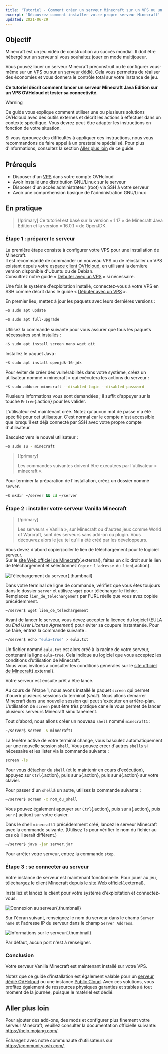 ```yaml
---
title: 'Tutoriel - Comment créer un serveur Minecraft sur un VPS ou un serveur dédié'
excerpt: 'Découvrez comment installer votre propre serveur Minecraft'
updated: 2021-06-29
---
```


## Objectif

Minecraft est un jeu vidéo de construction au succès mondial. Il doit être hébergé sur un serveur si vous souhaitez jouer en mode multijoueur.

Vous pouvez louer un serveur Minecraft préconstruit ou le configurer vous-même sur un [VPS](https://www.ovhcloud.com/fr/vps/) ou sur un [serveur dédié](https://www.ovhcloud.com/fr/bare-metal/). Cela vous permettra de réaliser des économies et vous donnera le contrôle total sur votre instance de jeu.

**Ce tutoriel décrit comment lancer un serveur Minecraft Java Edition sur un VPS OVHcloud et tester sa connectivité.**

> [!warning]
>Ce guide vous explique comment utiliser une ou plusieurs solutions OVHcloud avec des outils externes et décrit les actions à effectuer dans un contexte spécifique. Vous devrez peut-être adapter les instructions en fonction de votre situation.
>
>Si vous éprouvez des difficultés à appliquer ces instructions, nous vous recommandons de faire appel à un prestataire spécialisé. Pour plus d'informations, consultez la section [Aller plus loin](#gofurther) de ce guide.
>

## Prérequis

- Disposer d'un [VPS](https://www.ovhcloud.com/fr/vps/) dans votre compte OVHcloud
- Avoir installé une distribution GNU/Linux sur le serveur
- Disposer d'un accès administrateur (root) via SSH à votre serveur
- Avoir une compréhension basique de l'administration GNU/Linux

## En pratique

> [!primary]
> Ce tutoriel est basé sur la version « 1.17 » de Minecraft Java Edition et la version « 16.0.1 » de OpenJDK.
>

### Étape 1 : préparer le serveur

La première étape consiste à configurer votre VPS pour une installation de Minecraft.
<br>Il est recommandé de commander un nouveau VPS ou de réinstaller un VPS existant depuis votre [espace client OVHcloud](https://www.ovh.com/auth/?action=gotomanager&from=https://www.ovh.com/fr/&ovhSubsidiary=fr), en utilisant la dernière version disponible d'Ubuntu ou de Debian.
<br>Consultrez notre guide « [Débuter avec un VPS](/pages/bare_metal_cloud/virtual_private_servers/starting_with_a_vps#installation-ou-reinstallation-de-votre-vps-gamme-vps-actuelle) » si nécessaire.

Une fois le système d'exploitation installé, connectez-vous à votre VPS en SSH comme décrit dans le guide « [Débuter avec un VPS](/pages/bare_metal_cloud/virtual_private_servers/starting_with_a_vps) ».

En premier lieu, mettez à jour les paquets avec leurs dernières versions :

```sh
~$ sudo apt update
```

```sh
~$ sudo apt full-upgrade
```

Utilisez la commande suivante pour vous assurer que tous les paquets nécessaires sont installés :

```sh
~$ sudo apt install screen nano wget git
```

Installez le paquet Java :

```sh
~$ sudo apt install openjdk-16-jdk
```

Pour éviter de créer des vulnérabilités dans votre système, créez un utilisateur nommé « minecraft » qui exécutera les actions du serveur :

```sh
~$ sudo adduser minecraft --disabled-login --disabled-password
```

Plusieurs informations vous sont demandées ; il suffit d'appuyer sur la touche `Entrée`{.action} pour les valider.

L'utilisateur est maintenant créé. Notez qu'aucun mot de passe n'a été spécifié pour cet utilisateur. C'est normal car le compte n'est accessible que lorsqu'il est déjà connecté par SSH avec votre propre compte d'utilisateur.

Basculez vers le nouvel utilisateur :

```sh
~$ sudo su - minecraft
```

> [!primary]
>
> Les commandes suivantes doivent être exécutées par l'utilisateur « minecraft ».
>

Pour terminer la préparation de l'installation, créez un dossier nommé `server`.

```sh
~$ mkdir ~/server && cd ~/server
```

### Étape 2 : installer votre serveur Vanilla Minecraft

> [!primary]
>
> Les serveurs « Vanilla », sur Minecraft ou d'autres jeux comme World of Warcraft, sont des serveurs sans add-on ou plugin. Vous découvrez alors le jeu tel qu'il a été créé par les développeurs.
>

Vous devez d'abord copier/coller le lien de téléchargement pour le logiciel serveur.
<br>Sur le [site Web officiel de Minecraft](https://minecraft.net/download/server){.external}, faites un clic droit sur le lien de téléchargement et sélectionnez `Copier l'adresse du lien`{.action}.

![Téléchargement du serveur](images/download_jar.png){.thumbnail}

Dans votre terminal de ligne de commande, vérifiez que vous êtes toujours dans le dossier `server` et utilisez `wget` pour télécharger le fichier. 
<br>Remplacez `lien_de_telechargement` par l'URL réelle que vous avez copiée précédemment.

```sh
~/server$ wget lien_de_telechargement
```

Avant de lancer le serveur, vous devez accepter la licence du logiciel (EULA ou _End User License Agreement_) pour éviter sa coupure instantanée. Pour ce faire, entrez la commande suivante :

```sh
~/server$ echo "eula=true" > eula.txt
```

Un fichier nommé `eula.txt` est alors créé à la racine de votre serveur, contenant la ligne `eula=true`. Cela indique au logiciel que vous acceptez les conditions d’utilisation de Minecraft.
<br>Nous vous invitons à consulter les conditions générales sur le [site officiel de Minecraft](https://www.minecraft.net/){.external}.

Votre serveur est ensuite prêt à être lancé.

Au cours de l'étape 1, nous avons installé le paquet `screen` qui permet d'ouvrir plusieurs sessions du terminal (*shell*). Nous allons démarrer Minecraft dans une nouvelle session qui peut s'exécuter en arrière-plan. L'utilisation de `screen` peut être très pratique car elle vous permet de lancer plusieurs serveurs Minecraft simultanément.

Tout d'abord, nous allons créer un nouveau `shell` nommé `minecraft1` :

```sh
~/server$ screen -S minecraft1
```

La fenêtre active de votre terminal change, vous basculez automatiquement sur une nouvelle session `shell`. Vous pouvez créer d'autres `shells` si nécessaire et les lister via la commande suivante :

```sh
screen -ls
```

Pour vous détacher du `shell` (et le maintenir en cours d'exécution), appuyez sur `Ctrl`{.action}, puis sur `a`{.action}, puis sur `d`{.action} sur votre clavier.

Pour passer d'un `shell`à un autre, utilisez la commande suivante :

```sh
~/server$ screen -x nom_du_shell
```

Vous pouvez également appuyer sur `Ctrl`{.action}, puis sur `a`{.action}, puis sur `n`{.action} sur votre clavier.

Dans le shell `minecraft1` précédemment créé, lancez le serveur Minecraft avec la commande suivante. (Utilisez `ls` pour vérifier le nom du fichier au cas où il serait différent.)

```sh
~/server$ java -jar server.jar
```

Pour arrêter votre serveur, entrez la commande `stop`.

### Étape 3 : se connecter au serveur

Votre instance de serveur est maintenant fonctionnelle. Pour jouer au jeu, téléchargez le client Minecraft depuis [le site Web officiel](https://www.minecraft.net/){.external}.

Installez et lancez le client pour votre système d'exploitation et connectez-vous.

![Connexion au serveur](images/login_minecraft.png){.thumbnail}

Sur l'écran suivant, renseignez le nom du serveur dans le champ `Server name` et l'adresse IP du serveur dans le champ `Server Address`.

![Informations sur le serveur](images/minecraft_server_login.png){.thumbnail}

Par défaut, aucun port n'est à renseigner.

### Conclusion

Votre serveur Vanilla Minecraft est maintenant installé sur votre VPS.

Notez que ce guide d'installation est également valable pour un [serveur dédié OVHcloud](https://www.ovhcloud.com/fr/bare-metal/) ou une instance [Public Cloud](https://www.ovhcloud.com/fr/public-cloud/). Avec ces solutions, vous profitez également de ressources physiques garanties et stables à tout moment de la journée, puisque le matériel est dédié.

## Aller plus loin <a name="gofurther"></a>

Pour ajouter des add-ons, des mods et configurer plus finement votre serveur Minecraft, veuillez consulter la documentation officielle suivante: <https://help.mojang.com/>.

Échangez avec notre communauté d'utilisateurs sur <https://community.ovh.com/>.
